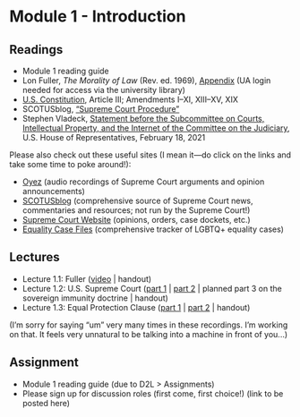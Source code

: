 # Module 1 - Introduction

## Readings

- Module 1 reading guide
- Lon Fuller, *The Morality of Law* (Rev. ed. 1969), [Appendix](http://ezproxy.library.arizona.edu/login?url=https://www.jstor.org/stable/j.ctt1cc2mds.10) (UA login needed for access via the university library)
- [U.S. Constitution](https://www.govinfo.gov/content/pkg/CDOC-112hdoc129/pdf/CDOC-112hdoc129.pdf), Article III; Amendments I–XI, XIII–XV, XIX
- SCOTUSblog, [“Supreme Court Procedure”](https://www.scotusblog.com/reference/educational-resources/supreme-court-procedure/)
- Stephen Vladeck, [Statement before the Subcommittee on Courts, Intellectual Property, and the Internet of the Committee on the Judiciary](https://docs.house.gov/meetings/JU/JU03/20210218/111204/HHRG-117-JU03-Wstate-VladeckS-20210218-U1.pdf), U.S. House of Representatives, February 18, 2021

Please also check out these useful sites (I mean it—do click on the links and take some time to poke around!):

- [Oyez](https://www.oyez.org) (audio recordings of Supreme Court arguments and opinion announcements)
- [SCOTUSblog](https://www.scotusblog.com) (comprehensive source of Supreme Court news, commentaries and resources; not run by the Supreme Court!)
- [Supreme Court Website](https://www.supremecourt.gov) (opinions, orders, case dockets, etc.)
- [Equality Case Files](http://files.eqcf.org/recent-cases) (comprehensive tracker of LGBTQ+ equality cases)

## Lectures

- Lecture 1.1: Fuller ([video](https://youtu.be/fq7aK129dtg) \| handout)
- Lecture 1.2: U.S. Supreme Court ([part 1](https://youtu.be/-gyt15kZgCM) \| [part 2](https://youtu.be/p8bNxHOrj80) \| planned part 3 on the sovereign immunity doctrine \| handout)
- Lecture 1.3: Equal Protection Clause ([part 1](https://youtu.be/nqbV0SmYqKM) \| [part 2](https://youtu.be/UX5MBOVz0JQ) \| handout)

(I’m sorry for saying “um” very many times in these recordings. I’m working on that. It feels very unnatural to be talking into a machine in front of you...)

## Assignment

- Module 1 reading guide (due to D2L > Assignments)
- Please sign up for discussion roles (first come, first choice!) (link to be posted here)